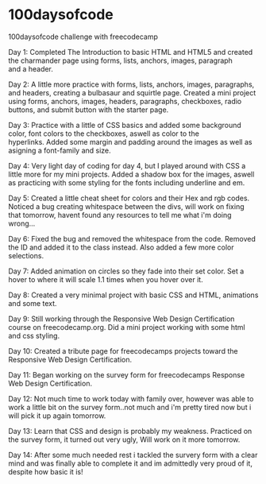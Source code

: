 # 100daysofcode
100daysofcode challenge with freecodecamp

Day 1: Completed The Introduction to basic HTML and HTML5 and created the charmander page using forms, lists, anchors, images, paragraph   
       and a header.

Day 2: A little more practice with forms, lists, anchors, images, paragraphs, and headers, creating a bulbasaur and squirtle page.
       Created a mini project using forms, anchors, images, headers, paragraphs, checkboxes, radio buttons, and submit button with the            starter page.
       
Day 3: Practice with a little of CSS basics and added some background color, font colors to the checkboxes, aswell as color to the         
       hyperlinks. Added some margin and padding around the images as well as asigning a font-family and size. 
       
Day 4: Very light day of coding for day 4, but I played around with CSS a little more for my mini projects. Added a shadow box for the            images, aswell as practicing with some styling for the fonts including underline and em. 

Day 5: Created a little cheat sheet for colors and their Hex and rgb codes.
       Noticed a bug creating whitespace between the divs, will work on fixing that tomorrow, havent found any resources to tell me what          i'm doing wrong...
      
Day 6: Fixed the bug and removed the whitespace from the code. 
       Removed the ID and added it to the class instead. Also added a few more color selections.
       
Day 7: Added animation on circles so they fade into their set color.
       Set a hover to where it will scale 1.1 times when you hover over it.

Day 8: Created a very minimal project with basic CSS and HTML, animations and some text.

Day 9: Still working through the Responsive Web Design Certification course on freecodecamp.org.
       Did a mini project working with some html and css styling.
       
Day 10: Created a tribute page for freecodecamps projects toward the Responsive Web Design Certification.

Day 11: Began working on the survey form for freecodecamps Response Web Design Certification.

Day 12: Not much time to work today with family over, however was able to work a little bit on the survey form..not much and i'm pretty           tired now but i will pick it up again tomorrow.

Day 13: Learn that CSS and design is probably my weakness. Practiced on the survey form, it turned out very ugly, Will work on it more             tomorrow.

Day 14: After some much needed rest i tackled the survery form with a clear mind and was finally able to complete it and im admittedly           very proud of it, despite how basic it is!
      
